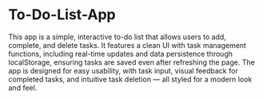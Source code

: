 # To-Do-List-App

This app is a simple, interactive to-do list that allows users to add, complete, and delete tasks. It features a clean UI with task management functions, including real-time updates and data persistence through localStorage, ensuring tasks are saved even after refreshing the page. The app is designed for easy usability, with task input, visual feedback for completed tasks, and intuitive task deletion — all styled for a modern look and feel.
